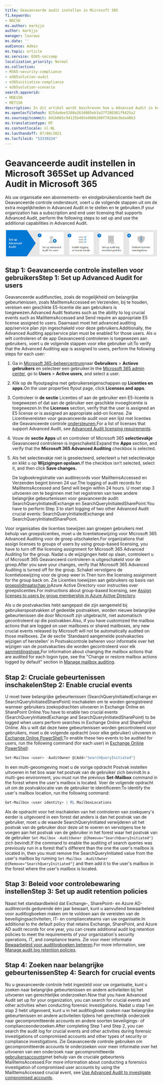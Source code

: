 ```yaml
---
title: Geavanceerde audit instellen in Microsoft 365
f1.keywords:
- NOCSH
ms.author: markjjo
author: markjjo
manager: laurawi
ms.date: ''
audience: Admin
ms.topic: article
ms.service: O365-seccomp
localization_priority: Normal
ms.collection:
- M365-security-compliance
- m365solution-audit
- m365initiative-compliance
- m365solution-scenario
search.appverid:
- MOE150
- MET150
description: In dit artikel wordt beschreven hoe u Advanced Audit in kunt stellen, zodat u gerechtelijke onderzoeken kunt uitvoeren wanneer gebruikersaccounts worden gehackt of om andere beveiligingsgerelateerde incidenten te onderzoeken.
ms.openlocfilehash: 825dadee5260a263d005eb3a37f280381f9425a2
ms.sourcegitcommit: 0d1b065c94125b495e9886200f7918de3bda40b3
ms.translationtype: MT
ms.contentlocale: nl-NL
ms.lasthandoff: 07/08/2021
ms.locfileid: "53339224"
---
```

# <a name="set-up-advanced-audit-in-microsoft-365"></a><span data-ttu-id="bd13e-103">Geavanceerde audit instellen in Microsoft 365</span><span class="sxs-lookup"><span data-stu-id="bd13e-103">Set up Advanced Audit in Microsoft 365</span></span>

<span data-ttu-id="bd13e-104">Als uw organisatie een abonnements- en eindgebruikerslicentie heeft die Geavanceerde controle ondersteunt, voert u de volgende stappen uit om de extra mogelijkheden in Advanced Audit in te stellen en te gebruiken.</span><span class="sxs-lookup"><span data-stu-id="bd13e-104">If your organization has a subscription and end user licensing that supports Advanced Audit, perform the following steps to set up and use the additional capabilities in Advanced Audit.</span></span>

![Werkstroom voor het instellen van geavanceerde controle](../media/AdvancedAuditWorkflow.png)

## <a name="step-1-set-up-advanced-audit-for-users"></a><span data-ttu-id="bd13e-106">Stap 1: Geavanceerde controle instellen voor gebruikers</span><span class="sxs-lookup"><span data-stu-id="bd13e-106">Step 1: Set up Advanced Audit for users</span></span>

<span data-ttu-id="bd13e-107">Geavanceerde auditfuncties, zoals de mogelijkheid om belangrijke gebeurtenissen, zoals MailItemsAccessed en Verzenden, bij te houden, vereisen een geschikte E5-licentie die aan gebruikers is toegewezen.</span><span class="sxs-lookup"><span data-stu-id="bd13e-107">Advanced Audit features such as the ability to log crucial events such as MailItemsAccessed and Send require an appropriate E5 license assigned to users.</span></span> <span data-ttu-id="bd13e-108">Daarnaast moet het advanced auditing app/service plan zijn ingeschakeld voor deze gebruikers.</span><span class="sxs-lookup"><span data-stu-id="bd13e-108">Additionally, the Advanced Auditing app/service plan must be enabled for those users.</span></span> <span data-ttu-id="bd13e-109">Als u wilt controleren of de app Geavanceerd controleren is toegewezen aan gebruikers, voert u de volgende stappen voor elke gebruiker uit:</span><span class="sxs-lookup"><span data-stu-id="bd13e-109">To verify that the Advanced Auditing app is assigned to users, perform the following steps for each user:</span></span>

1. <span data-ttu-id="bd13e-110">Ga in [Microsoft 365-beheercentrum](https://admin.microsoft.com/Adminportal)naar **Gebruikers**  >  **Actieve gebruikers** en selecteer een gebruiker.</span><span class="sxs-lookup"><span data-stu-id="bd13e-110">In the [Microsoft 365 admin center](https://admin.microsoft.com/Adminportal), go to **Users** > **Active users**, and select a user.</span></span>

2. <span data-ttu-id="bd13e-111">Klik op de flyoutpagina met gebruikerseigenschappen op **Licenties en apps.**</span><span class="sxs-lookup"><span data-stu-id="bd13e-111">On the user properties flyout page, click **Licenses and apps**.</span></span>

3. <span data-ttu-id="bd13e-112">Controleer in **de sectie** Licenties of aan de gebruiker een E5-licentie is toegewezen of dat aan de gebruiker een geschikte invoeglicentie is toegewezen.</span><span class="sxs-lookup"><span data-stu-id="bd13e-112">In the **Licenses** section, verify that the user is assigned an E5 license or is assigned an appropriate add-on license.</span></span> <span data-ttu-id="bd13e-113">Zie Licentievereisten voor geavanceerde audit voor een lijst met licenties die Geavanceerde controle [ondersteunen.](auditing-solutions-overview.md#advanced-audit-1)</span><span class="sxs-lookup"><span data-stu-id="bd13e-113">For a list of licenses that support Advanced Audit, see [Advanced Audit licensing requirements](auditing-solutions-overview.md#advanced-audit-1).</span></span>

4. <span data-ttu-id="bd13e-114">Vouw de **sectie Apps** uit en controleer of Microsoft 365 **selectievakje** Geavanceerd controleren is ingeschakeld.</span><span class="sxs-lookup"><span data-stu-id="bd13e-114">Expand the **Apps** section, and verify that the **Microsoft 365 Advanced Auditing** checkbox is selected.</span></span>

5. <span data-ttu-id="bd13e-115">Als het selectievakje niet is geselecteerd, selecteert u het selectievakje en klikt u op **Wijzigingen opslaan.**</span><span class="sxs-lookup"><span data-stu-id="bd13e-115">If the checkbox isn't selected, select it, and then click **Save changes.**</span></span>

   <span data-ttu-id="bd13e-116">De logboekregistratie van auditrecords voor MailItemsAccessed en Verzenden begint binnen 24 uur.</span><span class="sxs-lookup"><span data-stu-id="bd13e-116">The logging of audit records for MailItemsAccessed and Send will begin within 24 hours.</span></span> <span data-ttu-id="bd13e-117">U moet stap 3 uitvoeren om te beginnen met het registreren van twee andere belangrijke gebeurtenissen voor geavanceerde audit: SearchQueryInitiatedExchange en SearchQueryInitiatedSharePoint.</span><span class="sxs-lookup"><span data-stu-id="bd13e-117">You have to perform Step 3 to start logging of two other Advanced Audit crucial events: SearchQueryInitiatedExchange and SearchQueryInitiatedSharePoint.</span></span>

<span data-ttu-id="bd13e-118">Voor organisaties die licenties toewijzen aan groepen gebruikers met behulp van groepslicenties, moet u de licentietoewijzing voor Microsoft 365 Advanced Auditing voor de groep uitschakelen.</span><span class="sxs-lookup"><span data-stu-id="bd13e-118">For organizations that assign licenses to groups of users by using group-based licensing, you have to turn off the licensing assignment for Microsoft 365 Advanced Auditing for the group.</span></span> <span data-ttu-id="bd13e-119">Nadat u de wijzigingen hebt op slaan, controleert u of Microsoft 365 Geavanceerd controleren is uitgeschakeld voor de groep.</span><span class="sxs-lookup"><span data-stu-id="bd13e-119">After you save your changes, verify that Microsoft 365 Advanced Auditing is turned off for the group.</span></span> <span data-ttu-id="bd13e-120">Schakel vervolgens de licentietoewijzing voor de groep weer in.</span><span class="sxs-lookup"><span data-stu-id="bd13e-120">Then turn the licensing assignment for the group back on.</span></span> <span data-ttu-id="bd13e-121">Zie Licenties toewijzen aan gebruikers op basis van [groepslidmaatschap in](/azure/active-directory/users-groups-roles/licensing-groups-assign)Azure Active Directory voor instructies over groepslicenties.</span><span class="sxs-lookup"><span data-stu-id="bd13e-121">For instructions about group-based licensing, see [Assign licenses to users by group membership in Azure Active Directory](/azure/active-directory/users-groups-roles/licensing-groups-assign).</span></span>

<span data-ttu-id="bd13e-122">Als u de postvakacties hebt aangepast die zijn aangemeld bij gebruikerspostvakken of gedeelde postvakken, worden nieuwe belangrijke gebeurtenissen die door Microsoft zijn uitgebracht, niet automatisch gecontroleerd op die postvakken.</span><span class="sxs-lookup"><span data-stu-id="bd13e-122">Also, if you have customized the mailbox actions that are logged on user mailboxes or shared mailboxes, any new crucial events released by Microsoft will not be automatically audited on those mailboxes.</span></span> <span data-ttu-id="bd13e-123">Zie de sectie 'Standaard aangemelde postvakacties wijzigen of herstellen' in Postvakcontrole beheren voor informatie over het wijzigen van de postvakacties die worden gecontroleerd voor elk [aanmeldingstype.](enable-mailbox-auditing.md#change-or-restore-mailbox-actions-logged-by-default)</span><span class="sxs-lookup"><span data-stu-id="bd13e-123">For information about changing the mailbox actions that are audited for each logon type, see the "Change or restore mailbox actions logged by default" section in [Manage mailbox auditing](enable-mailbox-auditing.md#change-or-restore-mailbox-actions-logged-by-default).</span></span>

## <a name="step-2-enable-crucial-events"></a><span data-ttu-id="bd13e-124">Stap 2: Cruciale gebeurtenissen inschakelen</span><span class="sxs-lookup"><span data-stu-id="bd13e-124">Step 2: Enable crucial events</span></span>

<span data-ttu-id="bd13e-125">U moet twee belangrijke gebeurtenissen (SearchQueryInitiatedExchange en SearchQueryInitiatedSharePoint) inschakelen om te worden geregistreerd wanneer gebruikers zoekopdrachten uitvoeren in Exchange Online en SharePoint Online.</span><span class="sxs-lookup"><span data-stu-id="bd13e-125">You have to enable two crucial events (SearchQueryInitiatedExchange and SearchQueryInitiatedSharePoint) to be logged when users perform searches in Exchange Online and SharePoint Online.</span></span> <span data-ttu-id="bd13e-126">Als u wilt dat deze twee gebeurtenissen worden gecontroleerd voor gebruikers, moet u de volgende opdracht (voor elke gebruiker) uitvoeren in [Exchange Online PowerShell:](/powershell/exchange/connect-to-exchange-online-powershell)</span><span class="sxs-lookup"><span data-stu-id="bd13e-126">To enable these two events to be audited for users, run the following command (for each user) in [Exchange Online PowerShell](/powershell/exchange/connect-to-exchange-online-powershell):</span></span>

```powershell
Set-Mailbox <user> -AuditOwner @{Add="SearchQueryInitiated"}
```

<span data-ttu-id="bd13e-127">In een multi-geoomgeving moet u  de vorige opdracht Postvak instellen uitvoeren in het bos waar het postvak van de gebruiker zich bevindt.</span><span class="sxs-lookup"><span data-stu-id="bd13e-127">In a multi-geo environment, you must run the previous **Set-Mailbox** command in the forest where the user's mailbox is located.</span></span> <span data-ttu-id="bd13e-128">Voer de volgende opdracht uit om de postvaklocatie van de gebruiker te identificeren:</span><span class="sxs-lookup"><span data-stu-id="bd13e-128">To identify the user's mailbox location, run the following command:</span></span> 

```powershell
Get-Mailbox <user identity> | FL MailboxLocations
```

<span data-ttu-id="bd13e-129">Als de opdracht voor het inschakelen van het controleren van zoekquery's eerder is uitgevoerd in een forest dat anders is dan het postvak van de gebruiker, moet u de waarde SearchQueryInitiated verwijderen uit het postvak van de gebruiker door deze uit te voeren en vervolgens toe te voegen aan het postvak van de gebruiker in het forest waar het postvak van de gebruiker `Set-Mailbox -AuditOwner @{Remove="SearchQueryInitiated"}` zich bevindt.</span><span class="sxs-lookup"><span data-stu-id="bd13e-129">If the command to enable the auditing of search queries was previously run in a forest that's different than the one the user's mailbox is located in, then you must remove the SearchQueryInitiated value from the user's mailbox by running `Set-Mailbox -AuditOwner @{Remove="SearchQueryInitiated"}` and then add it to the user's mailbox in the forest where the user's mailbox is located.</span></span>

## <a name="step-3-set-up-audit-retention-policies"></a><span data-ttu-id="bd13e-130">Stap 3: Beleid voor controlebewaring instellen</span><span class="sxs-lookup"><span data-stu-id="bd13e-130">Step 3: Set up audit retention policies</span></span>

<span data-ttu-id="bd13e-131">Naast het standaardbeleid dat Exchange-, SharePoint- en Azure AD-auditrecords gedurende één jaar bewaart, kunt u aanvullend bewaarbeleid voor auditlogboeken maken om te voldoen aan de vereisten van de beveiligingsactiviteiten, IT- en complianceteams van uw organisatie.</span><span class="sxs-lookup"><span data-stu-id="bd13e-131">In additional to the default policy that retains Exchange, SharePoint, and Azure AD audit records for one year, you can create additional audit log retention policies to meet the requirements of your organization's security operations, IT, and compliance teams.</span></span> <span data-ttu-id="bd13e-132">Zie voor meer informatie [Bewaarbeleid voor auditlogboeken beheren](audit-log-retention-policies.md).</span><span class="sxs-lookup"><span data-stu-id="bd13e-132">For more information, see [Manage audit log retention policies](audit-log-retention-policies.md).</span></span>

## <a name="step-4-search-for-crucial-events"></a><span data-ttu-id="bd13e-133">Stap 4: Zoeken naar belangrijke gebeurtenissen</span><span class="sxs-lookup"><span data-stu-id="bd13e-133">Step 4: Search for crucial events</span></span>

<span data-ttu-id="bd13e-134">Nu u geavanceerde controle hebt ingesteld voor uw organisatie, kunt u zoeken naar belangrijke gebeurtenissen en andere activiteiten bij het uitvoeren van gerechtelijke onderzoeken.</span><span class="sxs-lookup"><span data-stu-id="bd13e-134">Now that you have Advanced Audit set up for your organization, you can search for crucial events and other activities when conducting forensic investigations.</span></span> <span data-ttu-id="bd13e-135">Nadat u stap 1 en stap 2 hebt uitgevoerd, kunt u in het auditlogboek zoeken naar belangrijke gebeurtenissen en andere activiteiten tijdens het gerechtelijk onderzoek naar gecompromitteerde accounts en andere soorten beveiligings- of complianceonderzoeken.</span><span class="sxs-lookup"><span data-stu-id="bd13e-135">After completing Step 1 and Step 2, you can search the audit log for crucial events and other activities during forensic investigations of compromised accounts and other types of security or compliance investigations.</span></span> <span data-ttu-id="bd13e-136">Zie Geavanceerde controle gebruiken om gecompromitteerde accounts te onderzoeken voor meer informatie over het uitvoeren van een onderzoek naar gecompromitteerde [gebruikersaccounts](mailitemsaccessed-forensics-investigations.md)met behulp van de cruciale gebeurtenis MailItemsAccessed.</span><span class="sxs-lookup"><span data-stu-id="bd13e-136">For more information about conducting a forensics investigation of compromised user accounts by using the MailItemsAccessed crucial event, see [Use Advanced Audit to investigate compromised accounts](mailitemsaccessed-forensics-investigations.md).</span></span>
